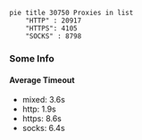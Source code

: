 
```mermaid
pie title 30750 Proxies in list
    "HTTP" : 20917
    "HTTPS": 4105
    "SOCKS" : 8798
```

### Some Info
#### Average Timeout

- mixed: 3.6s
- http: 1.9s
- https: 8.6s
- socks: 6.4s
